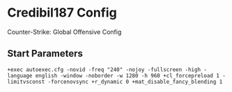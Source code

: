 # Credibil187 Config
Counter-Strike: Global Offensive Config

## Start Parameters

```
+exec autoexec.cfg -novid -freq "240" -nojoy -fullscreen -high -language english -window -noborder -w 1280 -h 960 +cl_forcepreload 1 -limitvsconst -forcenovsync +r_dynamic 0 +mat_disable_fancy_blending 1
```
